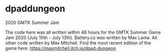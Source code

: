 # dpaddungeon
2020 GMTK Summer Jam

The code here was all written within 48 hours for the GMTK Summer Game Jam 2020 (July 10th - July 13th). 
Battery.cs was written by Max Lama. All other code written by Max Mitchell.
Find the most recent edition of the game here: https://maxmitchell.itch.io/dpad-dungeon
